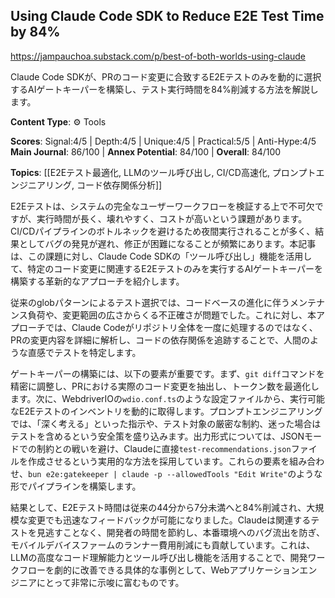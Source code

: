 ## Using Claude Code SDK to Reduce E2E Test Time by 84%

https://jampauchoa.substack.com/p/best-of-both-worlds-using-claude

Claude Code SDKが、PRのコード変更に合致するE2Eテストのみを動的に選択するAIゲートキーパーを構築し、テスト実行時間を84%削減する方法を解説します。

**Content Type**: ⚙️ Tools

**Scores**: Signal:4/5 | Depth:4/5 | Unique:4/5 | Practical:5/5 | Anti-Hype:4/5
**Main Journal**: 86/100 | **Annex Potential**: 84/100 | **Overall**: 84/100

**Topics**: [[E2Eテスト最適化, LLMのツール呼び出し, CI/CD高速化, プロンプトエンジニアリング, コード依存関係分析]]

E2Eテストは、システムの完全なユーザーワークフローを検証する上で不可欠ですが、実行時間が長く、壊れやすく、コストが高いという課題があります。CI/CDパイプラインのボトルネックを避けるため夜間実行されることが多く、結果としてバグの発見が遅れ、修正が困難になることが頻繁にあります。本記事は、この課題に対し、Claude Code SDKの「ツール呼び出し」機能を活用して、特定のコード変更に関連するE2Eテストのみを実行するAIゲートキーパーを構築する革新的なアプローチを紹介します。

従来のglobパターンによるテスト選択では、コードベースの進化に伴うメンテナンス負荷や、変更範囲の広さからくる不正確さが問題でした。これに対し、本アプローチでは、Claude Codeがリポジトリ全体を一度に処理するのではなく、PRの変更内容を詳細に解析し、コードの依存関係を追跡することで、人間のような直感でテストを特定します。

ゲートキーパーの構築には、以下の要素が重要です。まず、`git diff`コマンドを精密に調整し、PRにおける実際のコード変更を抽出し、トークン数を最適化します。次に、WebdriverIOの`wdio.conf.ts`のような設定ファイルから、実行可能なE2Eテストのインベントリを動的に取得します。プロンプトエンジニアリングでは、「深く考える」といった指示や、テスト対象の厳密な制約、迷った場合はテストを含めるという安全策を盛り込みます。出力形式については、JSONモードでの制約との戦いを避け、Claudeに直接`test-recommendations.json`ファイルを作成させるという実用的な方法を採用しています。これらの要素を組み合わせ、`bun e2e:gatekeeper | claude -p --allowedTools "Edit Write"`のような形でパイプラインを構築します。

結果として、E2Eテスト時間は従来の44分から7分未満へと84%削減され、大規模な変更でも迅速なフィードバックが可能になりました。Claudeは関連するテストを見逃すことなく、開発者の時間を節約し、本番環境へのバグ流出を防ぎ、モバイルデバイスファームのランナー費用削減にも貢献しています。これは、LLMの高度なコード理解能力とツール呼び出し機能を活用することで、開発ワークフローを劇的に改善できる具体的な事例として、Webアプリケーションエンジニアにとって非常に示唆に富むものです。
